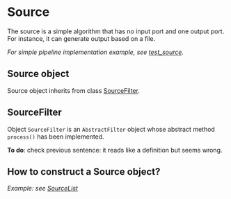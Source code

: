 # Source 

The source is a simple algorithm that has no input port and one output port. For instance, it can generate output based on a file.

*For simple pipeline implementation example, see [test_source](/tests/unit/filters/test_source.py).*

## Source object

Source object inherits from class [SourceFilter](/filtering_pipeline/filters/abstract_filter.py).

## SourceFilter 

Object ```SourceFilter``` is an ```AbstractFilter``` object whose abstract method ```process()``` has been implemented.

**To do**: check previous sentence: it reads like a definition but seems wrong.

## How to construct a Source object?

*Example: see [SourceList](/filtering_pipeline/filters/catalog_source/source_list.py)*

